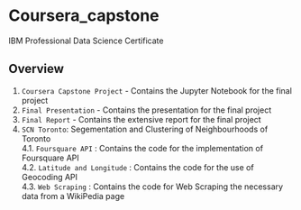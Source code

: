 # Coursera_capstone
IBM Professional Data Science Certificate

## Overview

1. `Coursera Capstone Project` - Contains the Jupyter Notebook for the final project
2. `Final Presentation` - Contains the presentation for the final project
3. `Final Report` - Contains the extensive report for the final project
4. `SCN Toronto`: Segementation and Clustering of Neighbourhoods of Toronto    
  4.1. `Foursquare API` : Contains the code for the implementation of Foursquare API    
  4.2. `Latitude and Longitude` : Contains the code for the use of Geocoding API   
  4.3. `Web Scraping` : Contains the code for Web Scraping the necessary data from a WikiPedia page
